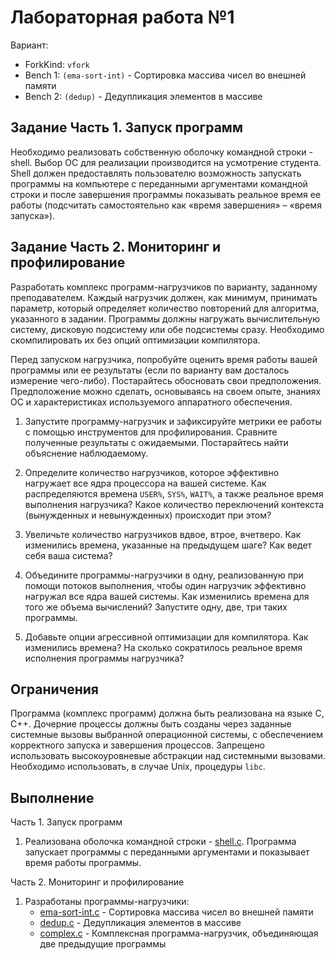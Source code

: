# Лабораторная работа №1

Вариант: 

* ForkKind: `vfork`
* Bench 1: `(ema-sort-int)` - Сортировка массива чисел во внешней памяти
* Bench 2: `(dedup)` - Дедупликация элементов в массиве

## Задание Часть 1. Запуск программ

Необходимо реализовать собственную оболочку командной строки - shell. Выбор ОС для реализации производится на усмотрение студента. Shell должен предоставлять пользователю возможность запускать программы на компьютере с переданными аргументами командной строки и после завершения программы показывать реальное время ее работы (подсчитать самостоятельно как «время завершения» – «время запуска»).

## Задание Часть 2. Мониторинг и профилирование

Разработать комплекс программ-нагрузчиков по варианту, заданному преподавателем. Каждый нагрузчик должен, как минимум, принимать параметр, который определяет количество повторений для алгоритма, указанного в задании. Программы должны нагружать вычислительную систему, дисковую подсистему или обе подсистемы сразу. Необходимо скомпилировать их без опций оптимизации компилятора.

Перед запуском нагрузчика, попробуйте оценить время работы вашей программы или ее результаты (если по варианту вам досталось измерение чего-либо). Постарайтесь обосновать свои предположения. Предположение можно сделать, основываясь на своем опыте, знаниях ОС и характеристиках используемого аппаратного обеспечения.

1. Запустите программу-нагрузчик и зафиксируйте метрики ее работы с помощью инструментов для профилирования. Сравните полученные результаты с ожидаемыми. Постарайтесь найти объяснение наблюдаемому.

2. Определите количество нагрузчиков, которое эффективно нагружает все ядра процессора на вашей системе. Как распределяются времена `USER%`, `SYS%`, `WAIT%`, а также реальное время выполнения нагрузчика? Какое количество переключений контекста (вынужденных и невынужденных) происходит при этом?

3. Увеличьте количество нагрузчиков вдвое, втрое, вчетверо. Как изменились времена, указанные на предыдущем шаге? Как ведет себя ваша система?

4. Объедините программы-нагрузчики в одну, реализованную при помощи потоков выполнения, чтобы один нагрузчик эффективно нагружал все ядра вашей системы. Как изменились времена для того же объема вычислений? Запустите одну, две, три таких программы.

5. Добавьте опции агрессивной оптимизации для компилятора. Как изменились времена? На сколько сократилось реальное время исполнения программы нагрузчика?

## Ограничения

Программа (комплекс программ) должна быть реализована на языке C, C++. Дочерние процессы должны быть созданы через заданные системные вызовы выбранной операционной системы, с обеспечением корректного запуска и завершения процессов. Запрещено использовать высокоуровневые абстракции над системными вызовами. Необходимо использовать, в случае Unix, процедуры `libc`.


## Выполнение

Часть 1. Запуск программ

<!-- 1. Реализована оболочка командной строки - add link to main file -->
1. Реализована оболочка командной строки - [shell.c](./src/shell.c). Программа запускает программы с переданными аргументами и показывает время работы программы.

Часть 2. Мониторинг и профилирование

1. Разработаны программы-нагрузчики:
    * [ema-sort-int.c](./src/ema-sort-int.c) - Сортировка массива чисел во внешней памяти
    * [dedup.c](./src/dedup.c) - Дедупликация элементов в массиве
    * [complex.c](./src/complex.c) - Комплексная программа-нагрузчик, объединяющая две предыдущие программы